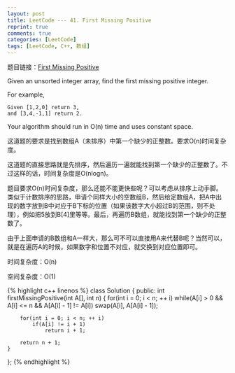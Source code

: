 ```yaml
---
layout: post
title: LeetCode --- 41. First Missing Positive
reprint: true
comments: true
categories: [LeetCode]
tags: [LeetCode, C++, 数组]
---
```



题目链接：[First Missing Positive](https://oj.leetcode.com/problems/first-missing-positive/ ) 

Given an unsorted integer array, find the first missing positive integer. 

For example, 

    Given [1,2,0] return 3, 
    and [3,4,-1,1] return 2. 

Your algorithm should run in O(n) time and uses constant space. 

这道题的要求是找到数组A（未排序）中第一个缺少的正整数。要求O(n)时间复杂度。

这道题的直接思路就是先排序，然后遍历一遍就能找到第一个缺少的正整数了。不过这样的话，时间复杂度是O(nlogn)。

题目要求O(n)时间复杂度，那么还能不能更快些呢？可以考虑从排序上动手脚。类似于计数排序的思路，申请个同样大小的空数组B，然后给定数组A，把A中出现的数字放到B中对应于B下标的位置（如果该数字大小超过B的范围，则不处理），例如把5放到B[4]里等等。最后，再遍历B数组，就能找到第一个缺少的正整数了。

由于上面申请的B数组和A一样大，那么可不可以直接用A来代替B呢？当然可以，就是在遍历A的时候，如果数字和位置不对应，就交换到对应位置即可。

时间复杂度：O(n)

空间复杂度：O(1)

{% highlight c++ linenos %}
class Solution
{
public:
    int firstMissingPositive(int A[], int n)
    {
        for(int i = 0; i < n; ++ i)
            while(A[i] > 0 && A[i] <= n && A[A[i] - 1] != A[i])
                swap(A[i], A[A[i] - 1]);
        
        for(int i = 0; i < n; ++ i)
            if(A[i] != i + 1)
                return i + 1;
        
        return n + 1;
    }
};
{% endhighlight %}

